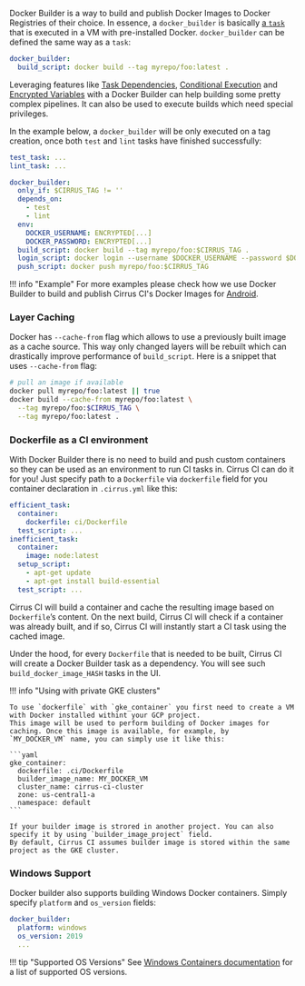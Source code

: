 Docker Builder is a way to build and publish Docker Images to Docker Registries of their choice.
In essence, a `docker_builder` is basically [a `task`](/guide/writing-tasks.md) that is executed in a VM with pre-installed Docker. 
`docker_builder` can be defined the same way as a `task`:

```yaml
docker_builder:
  build_script: docker build --tag myrepo/foo:latest .
```

Leveraging features like [Task Dependencies](/guide/writing-tasks.md#depepndencies), [Conditional Execution](/guide/writing-tasks.md#conditional-execution)
and [Encrypted Variables](/guide/writing-tasks.md#encrypted-variables) with a Docker Builder can help building some pretty
complex pipelines. It can also be used to execute builds which need special privileges.

In the example below, a `docker_builder` will be only executed on a tag creation, once both `test` and `lint` 
tasks have finished successfully:

```yaml
test_task: ...
lint_task: ...

docker_builder:
  only_if: $CIRRUS_TAG != ''
  depends_on: 
    - test
    - lint
  env:
    DOCKER_USERNAME: ENCRYPTED[...]
    DOCKER_PASSWORD: ENCRYPTED[...]
  build_script: docker build --tag myrepo/foo:$CIRRUS_TAG .
  login_script: docker login --username $DOCKER_USERNAME --password $DOCKER_PASSWORD
  push_script: docker push myrepo/foo:$CIRRUS_TAG
```

!!! info "Example"
    For more examples please check how we use Docker Builder to build and publish Cirrus CI's Docker Images for [Android](https://github.com/cirruslabs/docker-images-android).
    
### Layer Caching

Docker has `--cache-from` flag which allows to use a previously built image as a cache source. This way only changed
layers will be rebuilt which can drastically improve performance of `build_script`. Here is a snippet that uses 
`--cache-from` flag:

```bash
# pull an image if available
docker pull myrepo/foo:latest || true
docker build --cache-from myrepo/foo:latest \
  --tag myrepo/foo:$CIRRUS_TAG \
  --tag myrepo/foo:latest .
```

### Dockerfile as a CI environment

With Docker Builder there is no need to build and push custom containers so they can be used as an environment to run CI tasks in. 
Cirrus CI can do it for you! Just specify path to a `Dockerfile` via `dockerfile` field for you container 
declaration in `.cirrus.yml` like this:

```yaml
efficient_task:
  container:
    dockerfile: ci/Dockerfile
  test_script: ...
inefficient_task:
  container:
    image: node:latest
  setup_script:
    - apt-get update
    - apt-get install build-essential
  test_script: ...
```

Cirrus CI will build a container and cache the resulting image based on `Dockerfile`’s content. On the next build, 
Cirrus CI will check if a container was already built, and if so, Cirrus CI will instantly start a CI task using the cached image.

Under the hood, for every `Dockerfile` that is needed to be built, Cirrus CI will create a Docker Builder task as a dependency. 
You will see such `build_docker_image_HASH` tasks in the UI.

!!! info "Using with private GKE clusters"

    To use `dockerfile` with `gke_container` you first need to create a VM with Docker installed withint your GCP project.
    This image will be used to perform building of Docker images for caching. Once this image is available, for example, by 
    `MY_DOCKER_VM` name, you can simply use it like this:
    
    ```yaml
    gke_container:
      dockerfile: .ci/Dockerfile
      builder_image_name: MY_DOCKER_VM
      cluster_name: cirrus-ci-cluster
      zone: us-central1-a
      namespace: default
    ```
    
    If your builder image is strored in another project. You can also specify it by using `builder_image_project` field.
    By default, Cirrus CI assumes builder image is stored within the same project as the GKE cluster.

### Windows Support

Docker builder also supports building Windows Docker containers. Simply specify `platform` and `os_version` fields:

```yaml
docker_builder:
  platform: windows
  os_version: 2019
  ...
```

!!! tip "Supported OS Versions"
    See [Windows Containers documentation](/guide/windows.md#os-versions) for a list of supported OS versions.

